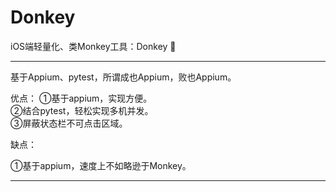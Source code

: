# Donkey
iOS端轻量化、类Monkey工具：Donkey 🌹

***
基于Appium、pytest，所谓成也Appium，败也Appium。

优点：
①基于appium，实现方便。  
②结合pytest，轻松实现多机并发。  
③屏蔽状态栏不可点击区域。

缺点：

①基于appium，速度上不如略逊于Monkey。
***
